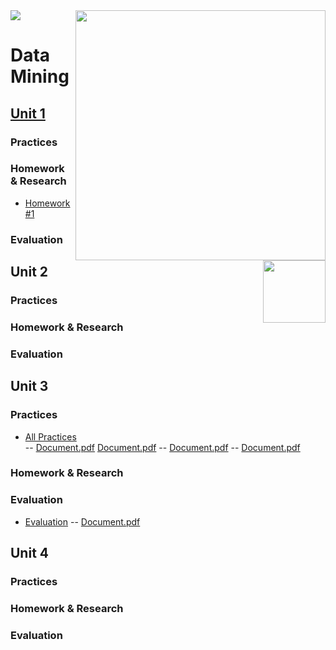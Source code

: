 <img src="https://user-images.githubusercontent.com/38325865/111556068-50a3a480-874f-11eb-8228-91fdff8844be.jpg" width = "400" align="right">
<img src="https://user-images.githubusercontent.com/38325865/111556054-4a152d00-874f-11eb-8316-4b185ca86fdf.png" width "90">

# Data Mining <img src="https://user-images.githubusercontent.com/38325865/111557112-a7aa7900-8751-11eb-90ff-5fec450d97d2.jpg" width="100" align="right">




## [Unit 1](https://github.com/vcesar454/Data_Mining/tree/Unit_1)
### Practices

### Homework & Research
- [Homework #1](https://github.com/vcesar454/Data_Mining/blob/Unit_1/Homework%20%26%20Research/Homework_1_Questionnaire.pdf)
### Evaluation


## Unit 2
### Practices
### Homework & Research
### Evaluation

## Unit 3
### Practices
- [All Practices](https://github.com/vcesar454/Data_Mining/tree/Unit_3/Practices) <br>
 -- [Document.pdf](https://github.com/vcesar454/Data_Mining/blob/Unit_1/Practices/Practice%201.pdf)
 [Document.pdf](https://github.com/vcesar454/Data_Mining/blob/Unit_1/Practices/Practice%202.pdf)
-- [Document.pdf](https://github.com/vcesar454/Data_Mining/blob/Unit_1/Practices/Practice%203.pdf)
 -- [Document.pdf](https://github.com/vcesar454/Data_Mining/blob/Unit_1/Practices/Practice%205.pdf)
### Homework & Research
### Evaluation
- [Evaluation](https://github.com/vcesar454/Data_Mining/blob/Unit_3/Evaluations/Evaluation3.R) -- [Document.pdf](https://github.com/vcesar454/Data_Mining/blob/Unit_3/Evaluations/Evaluative%20practice.pdf)

## Unit 4
### Practices
### Homework & Research
### Evaluation
